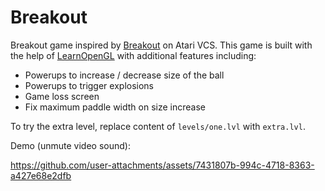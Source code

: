 # Breakout

Breakout game inspired by [Breakout](https://en.wikipedia.org/wiki/Breakout_(video_game)) on Atari VCS. This game is built with the help of [LearnOpenGL](https://www.learnopengl.com/) with additional features including:
- Powerups to increase / decrease size of the ball
- Powerups to trigger explosions
- Game loss screen
- Fix maximum paddle width on size increase

To try the extra level, replace content of `levels/one.lvl` with `extra.lvl`.

Demo (unmute video sound):

https://github.com/user-attachments/assets/7431807b-994c-4718-8363-a427e68e2dfb